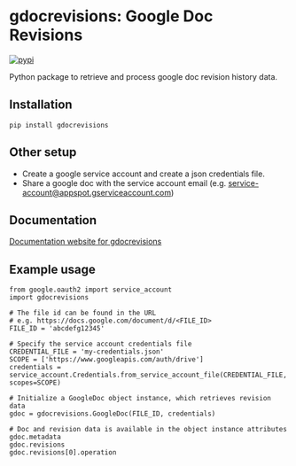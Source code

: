 # gdocrevisions: Google Doc Revisions
[![pypi](https://img.shields.io/pypi/v/gdocrevisions.svg)](https://pypi.org/project/gdocrevisions)

Python package to retrieve and process google doc revision history data.

## Installation
```
pip install gdocrevisions
```

## Other setup
* Create a google service account and create a json credentials file.
* Share a google doc with the service account email (e.g. service-account@appspot.gserviceaccount.com)

## Documentation
[Documentation website for gdocrevisions](https://harvard-vpal.github.io/gdocrevisions/docs/)

## Example usage
```
from google.oauth2 import service_account
import gdocrevisions

# The file id can be found in the URL
# e.g. https://docs.google.com/document/d/<FILE_ID>
FILE_ID = 'abcdefg12345'

# Specify the service account credentials file
CREDENTIAL_FILE = 'my-credentials.json'
SCOPE = ['https://www.googleapis.com/auth/drive']
credentials = service_account.Credentials.from_service_account_file(CREDENTIAL_FILE, scopes=SCOPE)

# Initialize a GoogleDoc object instance, which retrieves revision data 
gdoc = gdocrevisions.GoogleDoc(FILE_ID, credentials)

# Doc and revision data is available in the object instance attributes
gdoc.metadata
gdoc.revisions
gdoc.revisions[0].operation
```
